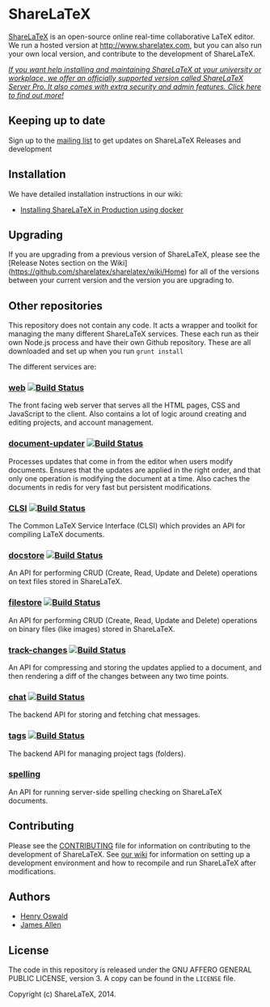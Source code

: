 ShareLaTeX
==========

[ShareLaTeX](https://www.sharelatex.com) is an open-source online real-time collaborative LaTeX editor. We run a hosted version at http://www.sharelatex.com, but you can also run your own local version, and contribute to the development of ShareLaTeX.

*[If you want help installing and maintaining ShareLaTeX at your university or workplace, we offer an officially supported version called ShareLaTeX Server Pro. It also comes with extra security and admin features. Click here to find out more!](https://www.sharelatex.com/university/onsite.html)*

Keeping up to date
------------
Sign up to the [mailing list](http://eepurl.com/bPWeiH) to get updates on ShareLaTeX Releases and development

Installation
------------

We have detailed installation instructions in our wiki:

* [Installing ShareLaTeX in Production using docker](https://github.com/sharelatex/sharelatex/wiki/Production-Installation-Instructions)


Upgrading
---------

If you are upgrading from a previous version of ShareLaTeX, please see the [Release Notes section on the Wiki] (https://github.com/sharelatex/sharelatex/wiki/Home) for all of the versions between your current version and the version you are upgrading to.


Other repositories
------------------

This repository does not contain any code. It acts a wrapper and toolkit for managing the many different ShareLaTeX  services. These each run as their own Node.js process and have their own Github repository. These are all downloaded and set up when you run `grunt install`

The different services are:

### [web](https://github.com/sharelatex/web-sharelatex) [![Build Status](https://travis-ci.org/sharelatex/web-sharelatex.png?branch=master)](https://travis-ci.org/sharelatex/web-sharelatex)

The front facing web server that serves all the HTML pages, CSS and JavaScript
to the client. Also contains a lot of logic around creating and editing
projects, and account management.

### [document-updater](https://github.com/sharelatex/document-updater-sharelatex) [![Build Status](https://travis-ci.org/sharelatex/document-updater-sharelatex.png?branch=master)](https://travis-ci.org/sharelatex/document-updater-sharelatex)

Processes updates that come in from the editor when users modify documents. Ensures that
the updates are applied in the right order, and that only one operation is modifying
the document at a time. Also caches the documents in redis for very fast but persistent
modifications.

### [CLSI](https://github.com/sharelatex/clsi-sharelatex) [![Build Status](https://travis-ci.org/sharelatex/clsi-sharelatex.png?branch=master)](https://travis-ci.org/sharelatex/clsi-sharelatex)

The Common LaTeX Service Interface (CLSI) which provides an API for compiling LaTeX 
documents.

### [docstore](https://github.com/sharelatex/docstore-sharelatex) [![Build Status](https://travis-ci.org/sharelatex/docstore-sharelatex.png?branch=master)](https://travis-ci.org/sharelatex/docstore-sharelatex)

An API for performing CRUD (Create, Read, Update and Delete) operations on text files
stored in ShareLaTeX.

### [filestore](https://github.com/sharelatex/filestore-sharelatex) [![Build Status](https://travis-ci.org/sharelatex/filestore-sharelatex.png?branch=master)](https://travis-ci.org/sharelatex/filestore-sharelatex)

An API for performing CRUD (Create, Read, Update and Delete) operations on binary files
(like images) stored in ShareLaTeX.

### [track-changes](https://github.com/sharelatex/track-changes-sharelatex) [![Build Status](https://travis-ci.org/sharelatex/track-changes-sharelatex.png?branch=master)](https://travis-ci.org/sharelatex/track-changes-sharelatex)

An API for compressing and storing the updates applied to a document, and then rendering a diff of the changes
between any two time points.

### [chat](https://github.com/sharelatex/chat-sharelatex) [![Build Status](https://travis-ci.org/sharelatex/chat-sharelatex.png?branch=master)](https://travis-ci.org/sharelatex/chat-sharelatex)

The backend API for storing and fetching chat messages.

### [tags](https://github.com/sharelatex/tags-sharelatex) [![Build Status](https://travis-ci.org/sharelatex/tags-sharelatex.png?branch=master)](https://travis-ci.org/sharelatex/tags-sharelatex)

The backend API for managing project tags (folders).

### [spelling](https://github.com/sharelatex/spelling-sharelatex)

An API for running server-side spelling checking on ShareLaTeX documents.

Contributing
------------

Please see the [CONTRIBUTING](https://github.com/sharelatex/sharelatex/blob/master/CONTRIBUTING.md) file for information on contributing to the development of ShareLaTeX. See [our wiki](https://github.com/sharelatex/sharelatex/wiki/Developer-Guidelines) for information on setting up a development environment and how to recompile and run ShareLaTeX after modifications.

Authors
---

- [Henry Oswald](http://twitter.com/henryoswald)
- [James Allen](http://twitter.com/thejpallen)

License
----

The code in this repository is released under the GNU AFFERO GENERAL PUBLIC LICENSE, version 3. A copy can be found in the `LICENSE` file.

Copyright (c) ShareLaTeX, 2014.
